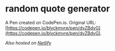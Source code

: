 # random quote generator

A Pen created on CodePen.io. Original URL: [https://codepen.io/blvckmvre/pen/dyZBdvG](https://codepen.io/blvckmvre/pen/dyZBdvG).

*Also hosted on [Netlify](https://blvckmvre-quotes-generator.netlify.app)*

